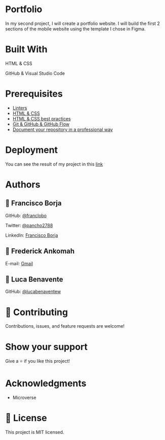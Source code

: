 # Portfolio

In my second project, I will create a portfolio website. I will build the first 2 sections of the mobile website using the template I chose in Figma. 

# Built With

HTML & CSS

GitHub & Visual Studio Code

# Prerequisites

- [Linters](https://github.com/microverseinc/curriculum-transversal-skills/blob/main/clean-code/linters.md)
- [HTML & CSS](https://github.com/microverseinc/linters-config/tree/master/html-css)
-  [HTML & CSS best practices](https://github.com/microverseinc/curriculum-html-css/blob/main/articles/html_css_best_practices.md)
- [Git & GitHub & GitHub Flow](https://github.com/microverseinc/curriculum-transversal-skills/blob/main/git-github/git_github_basics.md)
- [Document your repository in a professional way](https://github.com/microverseinc/curriculum-transversal-skills/blob/main/documentation/clean_repo.md)

# Deployment

You can see the result of my project in this [link](https://franclobo.github.io/Portfolio/)

# Authors

## 👤 Francisco Borja

GitHub: [@franclobo](https://github.com/franclobo)

Twitter: [@pancho2788](https://twitter.com/Pancho2788)

LinkedIn: [Francisco Borja](https://www.linkedin.com/in/francisco-borja-lobato/)

## 👤 Frederick Ankomah

E-mail: [Gmail](ankomahfrederickyahoo@gmail.com)

## 👤 Luca Benavente

GitHub: [@lucabenaventew](https://github.com/lucabenaventew)


# 🤝 Contributing
Contributions, issues, and feature requests are welcome!

# Show your support
Give a ⭐️ if you like this project!

# Acknowledgments
- Microverse
# 📝 License
This project is MIT licensed.

